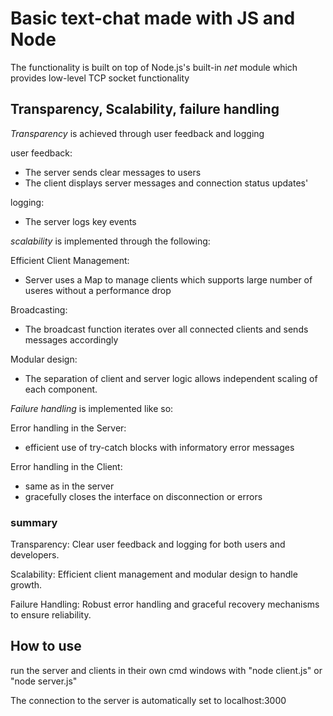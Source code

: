 # Basic text-chat made with JS and Node
The functionality is built on top of Node.js's built-in *net* module which provides low-level TCP socket functionality

## Transparency, Scalability, failure handling

*Transparency* is achieved through user feedback and logging

user feedback:
- The server sends clear messages to users
- The client displays server messages and connection status updates'

logging:
- The server logs key events

*scalability* is implemented through the following:

Efficient Client Management:
- Server uses a Map to manage clients which supports large number of useres without a performance drop

Broadcasting:
- The broadcast function iterates over all connected clients and sends messages accordingly

Modular design:
- The separation of client and server logic allows independent scaling of each component.

*Failure handling* is implemented like so:

Error handling in the Server:
- efficient use of try-catch blocks with informatory error messages

Error handling in the Client:
- same as in the server
- gracefully closes the interface on disconnection or errors


### summary

Transparency: Clear user feedback and logging for both users and developers.

Scalability: Efficient client management and modular design to handle growth.

Failure Handling: Robust error handling and graceful recovery mechanisms to ensure reliability.


## How to use

run the server and clients in their own cmd windows with "node client.js" or "node server.js"

The connection to the server is automatically set to localhost:3000